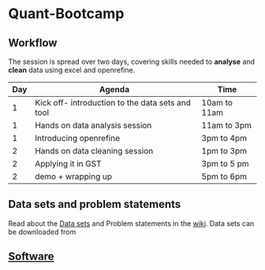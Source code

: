 # Quant-Bootcamp

## Workflow

The session is spread over two days, covering skills needed to **analyse** and **clean** data using excel and openrefine. 

|Day|Agenda|Time|
|---|------|----|
|1|Kick off- introduction to the data sets and tool|10am to 11am|
|1|Hands on data analysis session|11am to 3pm|
|1|Introducing openrefine|3pm to 4pm|
|2|Hands on data cleaning session|1pm to 3pm|
|2|Applying it in GST|3pm to 5 pm|
|2|demo + wrapping up|5pm to 6pm|

## Data sets and problem statements
Read about the [Data sets](https://github.com/sanjanakrishnan/Quant-Bootcamp/blob/master/data.md) and Problem statements in the [wiki](https://github.com/sanjanakrishnan/Quant-Bootcamp/wiki).
Data sets can be downloaded from 

## [Software](https://github.com/sanjanakrishnan/Quant-Bootcamp/blob/master/software.md)

